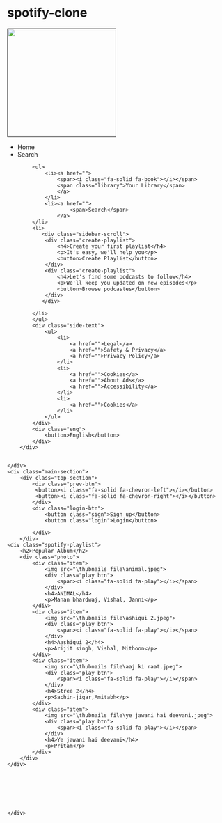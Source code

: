 # spotify-clone
<!DOCTYPE html>
<html lang="en">
<head>
    <meta charset="UTF-8">
    <meta name="viewport" content="width=device-width, initial-scale=1.0">
    <link rel="stylesheet" href="style.css">
    <link rel="stylesheet" href="https://cdnjs.cloudflare.com/ajax/libs/font-awesome/6.6.0/css/all.min.css" integrity="sha512-Kc323vGBEqzTmouAECnVceyQqyqdsSiqLQISBL29aUW4U/M7pSPA/gEUZQqv1cwx4OnYxTxve5UMg5GT6L4JJg==" crossorigin="anonymous" referrerpolicy="no-referrer" />
    <title>Spotify</title>
</head>
<body>
    <div class="sidebar">
        <div class="sidebar-text">
            <div class="sidebar-logo">
                <a href=""><img src="/thubnails file/spotify image.png" width="250px"></a>
                 </div>
            <ul>
                <li>
                    <span> Home</span>
                </li>
                <li>
                    <span>Search</span>
            </li>
            </ul>
        </div>
        <div class="sidebar-nev">
            
            <ul>
                <li><a href="">
                    <span><i class="fa-solid fa-book"></i></span>
                    <span class="library">Your Library</span>
                    </a>
                </li>
                <li><a href="">
                        <span>Search</span>
                    </a>
            </li>
            <li>
               <div class="sidebar-scroll">
                <div class="create-playlist">
                    <h4>Create your first playlist</h4>
                    <p>It's easy, we'll help you</p>
                    <button>Create Playlist</button>
                </div>
                <div class="create-playlist">
                    <h4>Let's find some podcasts to follow</h4>
                    <p>We'll keep you updated on new episodes</p>
                    <button>Browse podcastes</button>
                </div>
               </div>

            </li>
            </ul>
            <div class="side-text">
                <ul>
                    <li>
                        <a href="">Legal</a>
                        <a href="">Safety & Privacy</a>
                        <a href="">Privacy Policy</a>
                    </li>
                    <li>
                        <a href="">Cookies</a>
                        <a href="">About Ads</a>
                        <a href="">Accessibility</a>
                    </li>
                    <li>
                        <a href="">Cookies</a> 
                    </li>
                </ul>
            </div>
            <div class="eng">
                <button>English</button>
            </div>
        </div>

        
    </div>
    <div class="main-section">
        <div class="top-section">
            <div class="prev-btn">
             <button><i class="fa-solid fa-chevron-left"></i></button>
             <button><i class="fa-solid fa-chevron-right"></i></button>
            </div>
            <div class="login-btn">
                <button class="sign">Sign up</button>
                <button class="login">Login</button>
                
            </div>
        </div>
    <div class="spotify-playlist">
        <h2>Popular Album</h2>
        <div class="photo">
            <div class="item">
                <img src="\thubnails file\animal.jpeg">
                <div class="play btn">
                    <span><i class="fa-solid fa-play"></i></span>
                </div>
                <h4>ANIMAL</h4>
                <p>Manan bhardwaj, Vishal, Janni</p>
            </div>
            <div class="item">
                <img src="\thubnails file\ashiqui 2.jpeg">
                <div class="play btn">
                    <span><i class="fa-solid fa-play"></i></span>
                </div>
                <h4>Aashiqui 2</h4>
                <p>Arijit singh, Vishal, Mithoon</p>
            </div>
            <div class="item">
                <img src="\thubnails file\aaj ki raat.jpeg">
                <div class="play btn">
                    <span><i class="fa-solid fa-play"></i></span>
                </div>
                <h4>Stree 2</h4>
                <p>Sachin-jigar,Amitabh</p>
            </div>
            <div class="item">
                <img src="\thubnails file\ye jawani hai deevani.jpeg">
                <div class="play btn">
                    <span><i class="fa-solid fa-play"></i></span>
                </div>
                <h4>Ye jawani hai deevani</h4>
                <p>Pritam</p>
            </div>
        </div>
    </div>







    </div>
</body>
</html>
